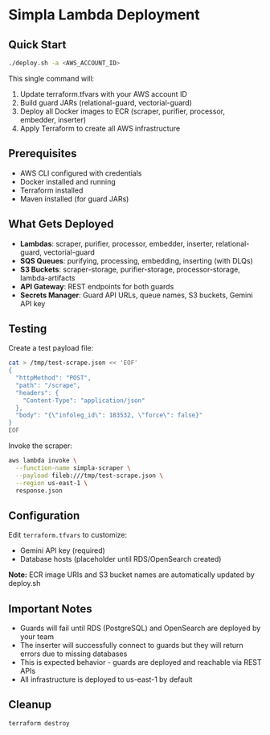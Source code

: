 # Simpla Lambda Deployment

## Quick Start

```bash
./deploy.sh -a <AWS_ACCOUNT_ID>
```

This single command will:
1. Update terraform.tfvars with your AWS account ID
2. Build guard JARs (relational-guard, vectorial-guard)
3. Deploy all Docker images to ECR (scraper, purifier, processor, embedder, inserter)
4. Apply Terraform to create all AWS infrastructure

## Prerequisites

- AWS CLI configured with credentials
- Docker installed and running
- Terraform installed
- Maven installed (for guard JARs)

## What Gets Deployed

- **Lambdas**: scraper, purifier, processor, embedder, inserter, relational-guard, vectorial-guard
- **SQS Queues**: purifying, processing, embedding, inserting (with DLQs)
- **S3 Buckets**: scraper-storage, purifier-storage, processor-storage, lambda-artifacts
- **API Gateway**: REST endpoints for both guards
- **Secrets Manager**: Guard API URLs, queue names, S3 buckets, Gemini API key

## Testing

Create a test payload file:
```bash
cat > /tmp/test-scrape.json << 'EOF'
{
  "httpMethod": "POST",
  "path": "/scrape",
  "headers": {
    "Content-Type": "application/json"
  },
  "body": "{\"infoleg_id\": 183532, \"force\": false}"
}
EOF
```

Invoke the scraper:
```bash
aws lambda invoke \
  --function-name simpla-scraper \
  --payload fileb:///tmp/test-scrape.json \
  --region us-east-1 \
  response.json
```

## Configuration

Edit `terraform.tfvars` to customize:
- Gemini API key (required)
- Database hosts (placeholder until RDS/OpenSearch created)

**Note:** ECR image URIs and S3 bucket names are automatically updated by deploy.sh

## Important Notes

- Guards will fail until RDS (PostgreSQL) and OpenSearch are deployed by your team
- The inserter will successfully connect to guards but they will return errors due to missing databases
- This is expected behavior - guards are deployed and reachable via REST APIs
- All infrastructure is deployed to us-east-1 by default

## Cleanup

```bash
terraform destroy
```
